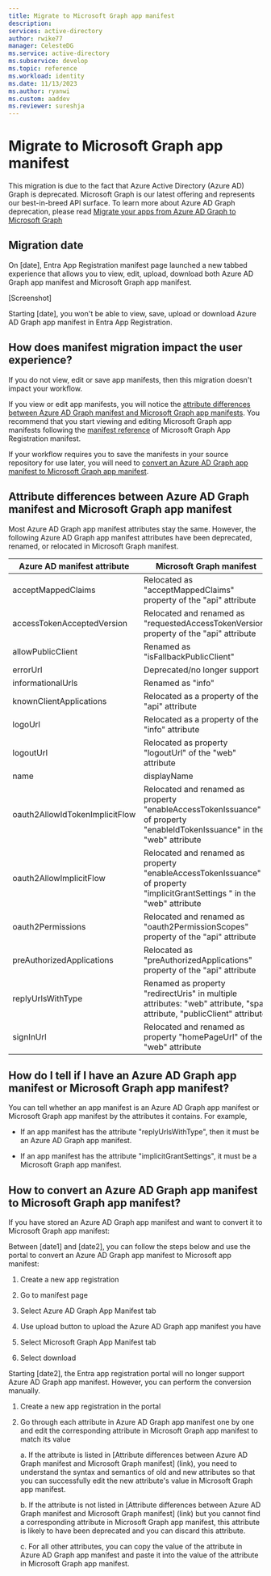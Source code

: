 ```yaml
---
title: Migrate to Microsoft Graph app manifest
description: 
services: active-directory
author: rwike77
manager: CelesteDG
ms.service: active-directory
ms.subservice: develop
ms.topic: reference
ms.workload: identity
ms.date: 11/13/2023
ms.author: ryanwi
ms.custom: aaddev
ms.reviewer: sureshja
---
```


# Migrate to Microsoft Graph app manifest

This migration is due to the fact that Azure Active Directory (Azure AD) Graph is deprecated. Microsoft Graph is our latest offering and represents our best-in-breed API surface. To learn more about Azure AD Graph
deprecation, please read [Migrate your apps from Azure AD Graph to Microsoft
Graph](/graph/migrate-azure-ad-graph-overview)

## Migration date

On [date], Entra App Registration manifest page launched a new tabbed experience that allows you to view, edit, upload, download both  Azure AD Graph app manifest and Microsoft Graph app manifest.

[Screenshot]

Starting [date], you won't be able to view, save, upload or download Azure AD Graph app manifest in Entra App Registration.

## How does manifest migration impact the user experience?

If you do not view, edit or save app manifests, then this migration doesn't impact your workflow.

If you view or edit app manifests, you will notice the [attribute differences between Azure AD Graph manifest and Microsoft Graph app manifests](link). You recommend that you start viewing and editing Microsoft Graph app manifests following the [manifest reference](link) of Microsoft Graph App Registration manifest.

If your workflow requires you to save the manifests in your source repository for use later, you will need to [convert an Azure AD Graph app manifest to Microsoft Graph app manifest](link).

## Attribute differences between Azure AD Graph manifest and Microsoft Graph app manifest

Most Azure AD Graph app manifest attributes stay the same. However, the following Azure AD Graph app manifest attributes have been deprecated, renamed, or relocated in Microsoft Graph manifest.

| Azure AD manifest attribute | Microsoft Graph manifest |
| --- | --- |
| acceptMappedClaims | Relocated as "acceptMappedClaims" property of the "api" attribute |
| accessTokenAcceptedVersion | Relocated and renamed as "requestedAccessTokenVersion" property of the "api" attribute |
| allowPublicClient | Renamed as "isFallbackPublicClient" |
| errorUrl | Deprecated/no longer support |
| informationalUrls | Renamed as "info" |
| knownClientApplications | Relocated as a property of the "api" attribute |
| logoUrl | Relocated as a property of the "info" attribute |
| logoutUrl | Relocated as property "logoutUrl" of the "web" attribute |
| name | displayName |
| oauth2AllowIdTokenImplicitFlow | Relocated and renamed as property "enableAccessTokenIssuance" of property "enableIdTokenIssuance" in the "web" attribute |
| oauth2AllowImplicitFlow | Relocated and renamed as property "enableAccessTokenIssuance" of property "implicitGrantSettings " in the "web" attribute |
| oauth2Permissions | Relocated and renamed as "oauth2PermissionScopes" property of the "api" attribute |
| preAuthorizedApplications | Relocated as "preAuthorizedApplications" property of the "api" attribute |
| replyUrlsWithType | Renamed as property "redirectUris" in multiple attributes: "web" attribute, "spa" attribute, "publicClient" attribute |
| signInUrl | Relocated and renamed as property "homePageUrl" of the "web" attribute |

## How do I tell if I have an Azure AD Graph app manifest or Microsoft Graph app manifest?

You can tell whether an app manifest is an Azure AD Graph app manifest or Microsoft Graph app manifest by the attributes it contains. For example,

- If an app manifest has the attribute "replyUrlsWithType", then it must be an Azure AD Graph app manifest.

- If an app manifest has the attribute "implicitGrantSettings", it must be a Microsoft Graph app manifest.

## How to convert an Azure AD Graph app manifest to Microsoft Graph app manifest?

If you have stored an Azure AD Graph app manifest and want to convert it to Microsoft Graph app manifest:

Between [date1] and [date2], you can follow the steps below and use the portal to convert an Azure AD Graph app manifest to Microsoft app manifest:

1. Create a new app registration

2. Go to manifest page

3. Select Azure AD Graph App Manifest tab

4. Use upload button to upload the Azure AD Graph app manifest you have

5. Select Microsoft Graph App Manifest tab

6. Select download

Starting [date2], the Entra app registration portal will no longer support Azure AD Graph app manifest. However, you can perform the conversion manually.

1. Create a new app registration in the portal

2. Go through each attribute in Azure AD Graph app manifest one by one and edit the corresponding attribute in Microsoft Graph app manifest to match its value

    a.  If the attribute is listed in [Attribute differences between Azure AD Graph manifest and Microsoft Graph manifest] (link), you need to understand the syntax and semantics of old and new attributes so that you can successfully edit the new attribute's value in Microsoft Graph app manifest.

    b.  If the attribute is not listed in [Attribute differences between Azure AD Graph manifest and Microsoft Graph manifest] (link) but you cannot find a corresponding attribute in Microsoft Graph app manifest, this attribute is likely to have been deprecated and you can discard this attribute.

    c.  For all other attributes, you can copy the value of the attribute in Azure AD Graph app manifest and paste it into the value of the attribute in Microsoft Graph app manifest.
